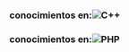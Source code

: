 ### conocimientos en:![C++](https://img.shields.io/badge/c++-%2300599C.svg?style=for-the-badge&logo=c%2B%2B&logoColor=white)
### conocimientos en:![PHP](https://img.shields.io/badge/php-%23777BB4.svg?style=for-the-badge&logo=php&logoColor=white) 

